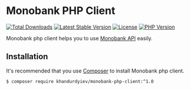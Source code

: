 # Monobank PHP Client

<a href="https://packagist.org/packages/khandurdyiev/monobank-php-client"><img src="https://img.shields.io/packagist/dt/khandurdyiev/monobank-php-client" alt="Total Downloads"></a>
<a href="https://packagist.org/packages/khandurdyiev/monobank-php-client"><img src="https://img.shields.io/packagist/v/khandurdyiev/monobank-php-client" alt="Latest Stable Version"></a>
<a href="https://packagist.org/packages/khandurdyiev/monobank-php-client"><img src="https://img.shields.io/packagist/l/khandurdyiev/monobank-php-client" alt="License"></a>
<a href="https://packagist.org/packages/khandurdyiev/monobank-php-client"><img src="https://img.shields.io/packagist/php-v/khandurdyiev/monobank-php-client" alt="PHP Version"></a>

Monobank php client helps you to use [Monobank API](https://api.monobank.ua/docs/) easily.

## Installation

It's recommended that you use [Composer](https://getcomposer.org/) to install Monobank php client.

```bash
$ composer require khandurdyiev/monobank-php-client:^1.0
```
